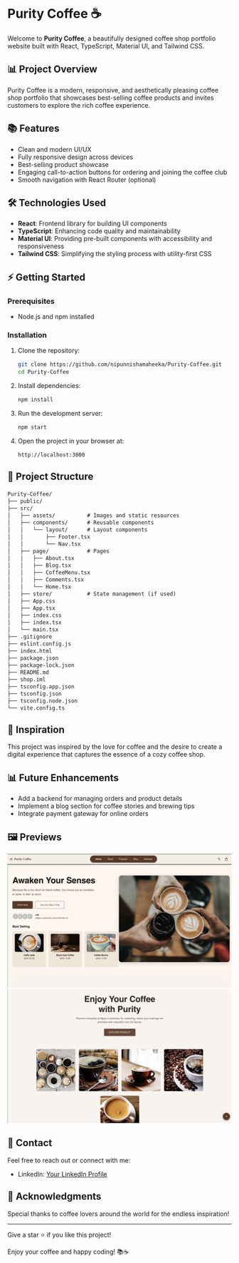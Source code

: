# Purity Coffee ☕

Welcome to **Purity Coffee**, a beautifully designed coffee shop portfolio website built with React, TypeScript, Material UI, and Tailwind CSS.

## 📊 Project Overview
Purity Coffee is a modern, responsive, and aesthetically pleasing coffee shop portfolio that showcases best-selling coffee products and invites customers to explore the rich coffee experience.

## 📚 Features
- Clean and modern UI/UX
- Fully responsive design across devices
- Best-selling product showcase
- Engaging call-to-action buttons for ordering and joining the coffee club
- Smooth navigation with React Router (optional)

## 🛠️ Technologies Used
- **React**: Frontend library for building UI components
- **TypeScript**: Enhancing code quality and maintainability
- **Material UI**: Providing pre-built components with accessibility and responsiveness
- **Tailwind CSS**: Simplifying the styling process with utility-first CSS

## ⚡ Getting Started
### Prerequisites
- Node.js and npm installed

### Installation
1. Clone the repository:
   ```bash
   git clone https://github.com/nipunnishamaheeka/Purity-Coffee.git
   cd Purity-Coffee
   ```
2. Install dependencies:
   ```bash
   npm install
   ```
3. Run the development server:
   ```bash
   npm start
   ```
4. Open the project in your browser at:
   ```
   http://localhost:3000
   ```

## 🔧 Project Structure
```
Purity-Coffee/
├── public/
├── src/
│   ├── assets/          # Images and static resources
│   ├── components/      # Reusable components
│   │   └── layout/      # Layout components
│   │       ├── Footer.tsx
│   │       └── Nav.tsx
│   ├── page/            # Pages
│   │   ├── About.tsx
│   │   ├── Blog.tsx
│   │   ├── CoffeeMenu.tsx
│   │   ├── Comments.tsx
│   │   └── Home.tsx
│   ├── store/           # State management (if used)
│   ├── App.css
│   ├── App.tsx
│   ├── index.css
│   ├── index.tsx
│   └── main.tsx
├── .gitignore
├── eslint.config.js
├── index.html
├── package.json
├── package-lock.json
├── README.md
├── shop.iml
├── tsconfig.app.json
├── tsconfig.json
├── tsconfig.node.json
└── vite.config.ts
```

## 💎 Inspiration
This project was inspired by the love for coffee and the desire to create a digital experience that captures the essence of a cozy coffee shop.

## 📊 Future Enhancements
- Add a backend for managing orders and product details
- Implement a blog section for coffee stories and brewing tips
- Integrate payment gateway for online orders

## 🖼️ Previews
![Preview 1](https://raw.githubusercontent.com/nipunnishamaheeka/Purity-Coffee/main/src/assets/1.png)
![Preview 2](https://raw.githubusercontent.com/nipunnishamaheeka/Purity-Coffee/main/src/assets/2.png)

## 💼 Contact
Feel free to reach out or connect with me:
- LinkedIn: [Your LinkedIn Profile](https://www.linkedin.com/in/nipunnishamaheeka/)

## 🌟 Acknowledgments
Special thanks to coffee lovers around the world for the endless inspiration!

---
Give a star ⭐ if you like this project!

Enjoy your coffee and happy coding! 📚☕

